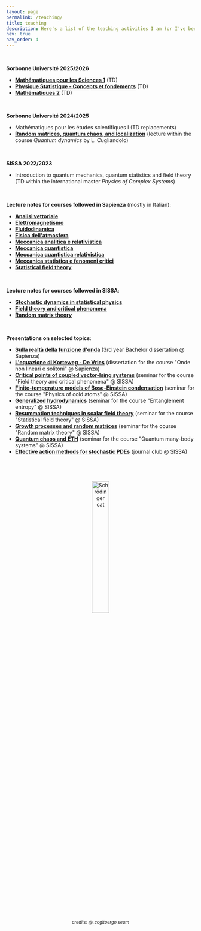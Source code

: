 ```yaml
---
layout: page
permalink: /teaching/
title: teaching
description: Here's a list of the teaching activities I am (or I've been) involved in, along with some lecture notes and teaching material.
nav: true
nav_order: 4
---
```


<p>&nbsp;</p>
<p><strong>Sorbonne Université 2025/2026</strong></p>
<ul>
<li><a href="https://moodle-sciences-25.sorbonne-universite.fr/course/view.php?id=1471"><b>Mathématiques pour les Sciences 1</b></a> (TD)</li>
<li><a href="https://moodle-sciences-25.sorbonne-universite.fr/course/view.php?id=449"><b>Physique Statistique - Concepts et fondements</b></a> (TD)</li>
<li><a href="https://formations-sciences.sorbonne-universite.fr/dl/UE%20licences/UE%20licence%20physique/Fiche_UE_Mathématiques%202%20-%20UL2PY210_16.05.2025.pdf"><b>Mathématiques 2</b></a> (TD)</li>
</ul>

<p>&nbsp;</p>
<p><strong>Sorbonne Université 2024/2025</strong></p>
<ul>
<li>Mathématiques pour les études scientifiques I (TD replacements)</li>
<li><a href="https://www.lpthe.jussieu.fr/~leticia/TEACHING/Master2024/Random_matrices_quantum_chaos_and_localization.pdf"><b>Random matrices, quantum chaos, and localization</b></a> (lecture within the course <i>Quantum dynamics</i> by L. Cugliandolo)</li>
</ul>

<p>&nbsp;</p>
<p><strong>SISSA 2022/2023</strong></p>
<ul>
<li>Introduction to quantum mechanics, quantum statistics and field theory (TD within the international master <i>Physics of Complex Systems</i>)</li>
</ul>

<p>&nbsp;</p>
<p><strong>Lecture notes for courses followed in Sapienza</strong> (mostly in Italian):</p>
<ul>
<li><a href="https://sonarventu.github.io/assets/Courses/Analisi_Vettoriale.pdf"><b>Analisi vettoriale</b></a></li>
<li><a href="https://sonarventu.github.io/assets/Courses/Elettromagnetismo.pdf"><b>Elettromagnetismo</b></a></li>
<li><a href="https://sonarventu.github.io/assets/Courses/Fluidodinamica.pdf"><b>Fluidodinamica</b></a></li>
<li><a href="https://sonarventu.github.io/assets/Courses/Fisica_Atmosfera.pdf"><b>Fisica dell'atmosfera</b></a></li>
<li><a href="https://sonarventu.github.io/assets/Courses/Meccanica_Analitica_Relativistica.pdf"><b>Meccanica analitica e relativistica</b></a></li>
<li><a href="https://sonarventu.github.io/assets/Courses/Meccanica_Quantistica.pdf"><b>Meccanica quantistica</b></a></li>
<li><a href="https://sonarventu.github.io/assets/Courses/Meccanica_Quantistica_Relativistica.pdf"><b>Meccanica quantistica relativistica</b></a></li>
<li><a href="https://sonarventu.github.io/assets/Courses/Meccanica_Statistica_Fenomeni_Critici.pdf"><b>Meccanica statistica e fenomeni critici</b></a></li>
<li><a href="https://sonarventu.github.io/assets/Courses/Statistical_Field_Theory.pdf"><b>Statistical field theory</b></a></li>
</ul>
<p>&nbsp;</p>
<p><strong>Lecture notes for courses followed in SISSA</strong>:</p>
<ul>
<li><a href="https://sonarventu.github.io/assets/Courses/Stochastic_dynamics_in_Statistical_Physics.pdf"><b>Stochastic dynamics in statistical physics</b></a></li>
<li><a href="https://sonarventu.github.io/assets/Courses/Field_Theory_and_Critical_Phenomena.pdf"><b>Field theory and critical phenomena</b></a></li>
<li><a href="https://sonarventu.github.io/assets/Courses/Random_Matrix_Theory.pdf"><b>Random matrix theory</b></a></li>
</ul>
<p>&nbsp;</p>
<p><strong>Presentations on selected topics</strong>:</p>
<ul>
<li><a href="https://sonarventu.github.io/assets/Selected_topics/Sulla_realta_funzione_onda.pdf"><b>Sulla realtà della funzione d'onda</b></a> (3rd year Bachelor dissertation @ Sapienza) </li>
<li><a href="https://sonarventu.github.io/assets/Selected_topics/KdV-Onde_non_lineari_e_solitoni.pdf"><b>L'equazione di Korteweg - De Vries</b></a> (dissertation for the course "Onde non lineari e solitoni" @ Sapienza)</li>
<li><a href="https://sonarventu.github.io/assets/Selected_topics/Critical_points_coupled_vector-Ising_systems.pdf"><b>Critical points of coupled vector-Ising systems</b></a> (seminar for the course "Field theory and critical phenomena" @ SISSA)</li>
<li><a href="https://sonarventu.github.io/assets/Selected_topics/Finite_temperature_BEC.pdf"><b>Finite-temperature models of Bose-Einstein condensation</b></a> (seminar for the course "Physics of cold atoms" @ SISSA)</li>
<li><a href="https://sonarventu.github.io/assets/Selected_topics/Generalized_hydrodynamics.pdf"><b>Generalized hydrodynamics</b></a> (seminar for the course "Entanglement entropy" @ SISSA)</li>
<li><a href="https://sonarventu.github.io/assets/Selected_topics/Resummation_techniques_in_scalar_field_theory.pdf"><b>Resummation techniques in scalar field theory</b></a> (seminar for the course "Statistical field theory" @ SISSA)</li>
<li><a href="https://sonarventu.github.io/assets/Selected_topics/Growth_processes_and_random_matrices.pdf"><b>Growth processes and random matrices</b></a> (seminar for the course "Random matrix theory" @ SISSA)</li>
<li><a href="https://sonarventu.github.io/assets/Selected_topics/Quantum_chaos_and_ETH.pdf"><b>Quantum chaos and ETH</b></a> (seminar for the course "Quantum many-body systems" @ SISSA)</li>
<li><a href="https://sonarventu.github.io/assets/Selected_topics/Effective_action_PDE.pdf"><b>Effective action methods for stochastic PDEs</b></a> (journal club @ SISSA)</li>
</ul>

<p>&nbsp;</p>
<p style="text-align: center; margin-top: 40px;">
  <img src="https://sonarventu.github.io/assets/img/schrodinger-cat.jpg"
       alt="Schrödinger cat"
       style="width: 30%; height: auto; border-radius: 8px;">
  <br>
  <small><em>credits: @_cogitoergo.seum</em></small>
</p>
